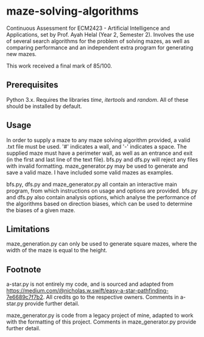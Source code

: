 # maze-solving-algorithms

Continuous Assessment for ECM2423 - Artificial Intelligence and Applications, set by Prof. Ayah Helal (Year 2, Semester 2). Involves the use of several search algorithms for the problem of solving mazes, as well as comparing performance and an independent extra program for generating new mazes.

This work received a final mark of 85/100.

## Prerequisites

Python 3.x. Requires the libraries _time_, _itertools_ and _random_. All of these should be installed by default.

## Usage

In order to supply a maze to any maze solving algorithm provided, a valid .txt file must be used. '#' indicates a wall, and '-' indicates a space. The supplied maze must have a perimeter wall, as well as an entrance and exit (in the first and last line of the text file). bfs.py and dfs.py will reject any files with invalid formatting. maze_generator.py may be used to generate and save a valid maze. I have included some valid mazes as examples.

bfs.py, dfs.py and maze_generator.py all contain an interactive main program, from which instructions on usage and options are provided. bfs.py and dfs.py also contain analysis options, which analyse the performance of the algorithms based on direction biases, which can be used to determine the biases of a given maze.

## Limitations

maze_generation.py can only be used to generate square mazes, where the width of the maze is equal to the height.

## Footnote
a-star.py is not entirely my code, and is sourced and adapted from https://medium.com/@nicholas.w.swift/easy-a-star-pathfinding-7e6689c7f7b2. All credits go to the respective owners. Comments in a-star.py provide further detail.

maze_generator.py is code from a legacy project of mine, adapted to work with the formatting of this project. Comments in maze_generator.py provide further detail.
